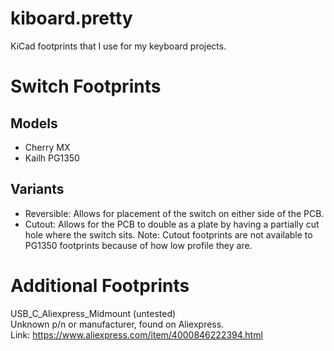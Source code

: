 # kiboard.pretty
KiCad footprints that I use for my keyboard projects. <br/>

# Switch Footprints
## Models
- Cherry MX
- Kailh PG1350
## Variants 
- Reversible: Allows for placement of the switch on either side of the PCB.
- Cutout: Allows for the PCB to double as a plate by having a partially cut hole where the switch sits.
Note: Cutout footprints are not available to PG1350 footprints because of how low profile they are.

# Additional Footprints
USB_C_Aliexpress_Midmount (untested)<br/>
Unknown p/n or manufacturer, found on Aliexpress.<br/>
Link: https://www.aliexpress.com/item/4000846222394.html<br/>
